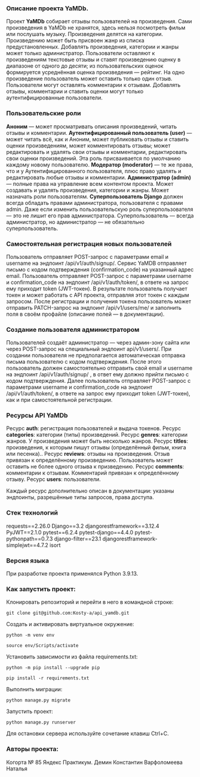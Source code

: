 ### Описание проекта YaMDb.

Проект **YaMDb** собирает отзывы пользователей на произведения. Сами произведения в YaMDb не хранятся, здесь нельзя посмотреть фильм или послушать музыку.
Произведения делятся на категории. Произведению может быть присвоен жанр из списка предустановленных. 
Добавлять произведения, категории и жанры может только администратор.
Пользователи оставляют к произведениям текстовые отзывы и ставят произведению оценку в диапазоне от одного до десяти; из пользовательских оценок формируется усреднённая оценка произведения — рейтинг. На одно произведение пользователь может оставить только один отзыв.
Пользователи могут оставлять комментарии к отзывам.
Добавлять отзывы, комментарии и ставить оценки могут только аутентифицированные пользователи.

### Пользовательские роли
**Аноним** — может просматривать описания произведений, читать отзывы и комментарии.
**Аутентифицированный пользователь (user)** — может читать всё, как и Аноним, может публиковать отзывы и ставить оценки произведениям, может комментировать отзывы; может редактировать и удалять свои отзывы и комментарии, редактировать свои оценки произведений. Эта роль присваивается по умолчанию каждому новому пользователю.
**Модератор (moderator)** — те же права, что и у Аутентифицированного пользователя, плюс право удалять и редактировать любые отзывы и комментарии.
**Администратор (admin)** — полные права на управление всем контентом проекта. Может создавать и удалять произведения, категории и жанры. Может назначать роли пользователям.
**Суперпользователь Django** должен всегда обладать правами администратора, пользователя с правами admin. Даже если изменить пользовательскую роль суперпользователя — это не лишит его прав администратора. Суперпользователь — всегда администратор, но администратор — не обязательно суперпользователь.

### Самостоятельная регистрация новых пользователей
Пользователь отправляет POST-запрос с параметрами email и username на эндпоинт /api/v1/auth/signup/.
Сервис YaMDB отправляет письмо с кодом подтверждения (confirmation_code) на указанный адрес email.
Пользователь отправляет POST-запрос с параметрами username и confirmation_code на эндпоинт /api/v1/auth/token/, в ответе на запрос ему приходит token (JWT-токен).
В результате пользователь получает токен и может работать с API проекта, отправляя этот токен с каждым запросом. 
После регистрации и получения токена пользователь может отправить PATCH-запрос на эндпоинт /api/v1/users/me/ и заполнить поля в своём профайле (описание полей — в документации).

### Создание пользователя администратором
Пользователей создаёт администратор — через админ-зону сайта или через POST-запрос на специальный эндпоинт api/v1/users/. При создании пользователя не предполагается автоматическая отправка письма пользователю с кодом подтверждения. 
После этого пользователь должен самостоятельно отправить свой email и username на эндпоинт /api/v1/auth/signup/ , в ответ ему должно прийти письмо с кодом подтверждения.
Далее пользователь отправляет POST-запрос с параметрами username и confirmation_code на эндпоинт /api/v1/auth/token/, в ответе на запрос ему приходит token (JWT-токен), как и при самостоятельной регистрации.

### Ресурсы API YaMDb
Ресурс **auth**: регистрация пользователей и выдача токенов.
Ресурс **categories**: категории (типы) произведений.
Ресурс **genres**: категории жанров. У произведения может быть несколько жанров.
Ресурс **titles**: произведения, к которым пишут отзывы (определённый фильм, книга или песенка)..
Ресурс **reviews**: отзывы на произведения. Отзыв привязан к определённому произведению. Пользователь может оставить не более одного отзыва к призведению.
Ресурс **comments**: комментарии к отзывам. Комментарий привязан к определённому отзыву.
Ресурс **users**: пользователи.

Каждый ресурс дополнительно описан в документации: указаны эндпоинты, разрешённые типы запросов, права доступа.

### Стек технологий
requests==2.26.0
Django==3.2
djangorestframework==3.12.4
PyJWT==2.1.0
pytest==6.2.4
pytest-django==4.4.0
pytest-pythonpath==0.7.3
django-filter==23.1
djangorestframework-simplejwt==4.7.2 
isort

### Версия языка
При разработке проекта применялся Python 3.9.13.

### Как запустить проект:
Клонировать репозиторий и перейти в него в командной строке:

```
git clone git@github.com:Kosty-a/api_yamdb.git
```

Cоздать и активировать виртуальное окружение:

```
python -m venv env
```

```
source env/Scripts/activate
```

Установить зависимости из файла requirements.txt:

```
python -m pip install --upgrade pip
```

```
pip install -r requirements.txt
```

Выполнить миграции:

```
python manage.py migrate
```

Запустить проект:

```
python manage.py runserver
```

Для остановки сервера используйте сочетание клавиш Ctrl+C.

### Авторы проекта:
Когорта № 85 Яндекс Практикум.
Демин Константин
Варфоломеева Наталья